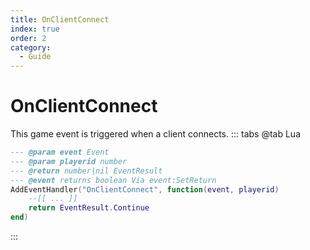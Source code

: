 ```yaml
---
title: OnClientConnect
index: true
order: 2
category:
  - Guide
---
```


# OnClientConnect
This game event is triggered when a client connects.
::: tabs
@tab Lua
```lua
--- @param event Event
--- @param playerid number
--- @return number|nil EventResult
--- @event returns boolean Via event:SetReturn
AddEventHandler("OnClientConnect", function(event, playerid)
    --[[ ... ]]
    return EventResult.Continue
end)
```

:::